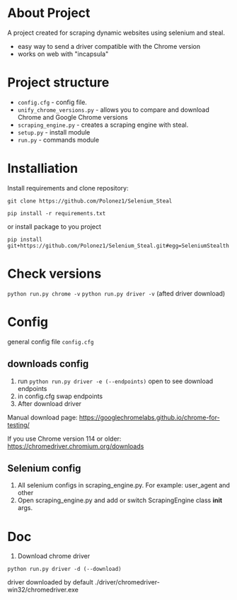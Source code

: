 # About Project

A project created for scraping dynamic websites using selenium and steal. 

- easy way to send a driver compatible with the Chrome version
- works on web with "incapsula"

# Project structure

- ```config.cfg``` - config file. 
- ```unify_chrome_versions.py``` - allows you to compare and download Chrome and Google Chrome versions
- ```scraping_engine.py``` - creates a scraping engine with steal.
- ```setup.py``` - install module
- ```run.py``` - commands module 

# Installiation

Install requirements and clone repository:

```git clone https://github.com/Polonez1/Selenium_Steal```

```pip install -r requirements.txt```


or install package to you project

```pip install git+https://github.com/Polonez1/Selenium_Steal.git#egg=SeleniumStealth```

# Check versions
```python run.py chrome -v```
```python run.py driver -v``` (afted driver download)

# Config

general config file ```config.cfg```

## downloads config

1. run ```python run.py driver -e (--endpoints)``` open to see download endpoints
2. in config.cfg swap endpoints
3. After download driver

Manual download page:
https://googlechromelabs.github.io/chrome-for-testing/

If you use Chrome version 114 or older:
https://chromedriver.chromium.org/downloads

## Selenium config

1. All selenium configs in scraping_engine.py. For example: user_agent and other
2. Open scraping_engine.py and add or switch ScrapingEngine class __init__ args. 

# Doc

1. Download chrome driver

```python run.py driver -d (--download)```

driver downloaded by default ./driver/chromedriver-win32/chromedriver.exe








